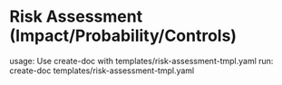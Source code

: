 # Risk Assessment (Impact/Probability/Controls)

usage: Use create-doc with templates/risk-assessment-tmpl.yaml
run: create-doc templates/risk-assessment-tmpl.yaml
